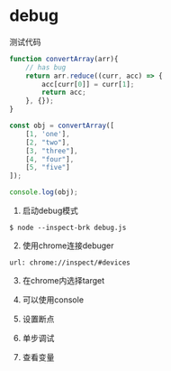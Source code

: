 # debug


测试代码

```js
function convertArray(arr){
    // has bug
    return arr.reduce((curr, acc) => {
        acc[curr[0]] = curr[1];
        return acc;
    }, {});
}

const obj = convertArray([
    [1, 'one'],
    [2, "two"],
    [3, "three"],
    [4, "four"],
    [5, "five"]
]);

console.log(obj);
```

1. 启动debug模式

```shell
$ node --inspect-brk debug.js
```

2. 使用chrome连接debuger

```
url: chrome://inspect/#devices
```

3. 在chrome内选择target

4. 可以使用console

5. 设置断点

6. 单步调试

7. 查看变量
